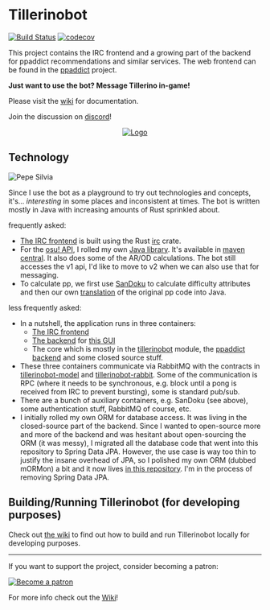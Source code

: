 # Tillerinobot

[![Build Status](https://github.com/Tillerino/Tillerinobot/actions/workflows/build.yml/badge.svg)](https://github.com/Tillerino/Tillerinobot/actions/workflows/build.yml)
[![codecov](https://codecov.io/gh/Tillerino/Tillerinobot/branch/master/graph/badge.svg)](https://codecov.io/gh/Tillerino/Tillerinobot)

This project contains the IRC frontend and a growing part of the backend for ppaddict recommendations and similar services.
The web frontend can be found in the [ppaddict](https://github.com/Tillerino/ppaddict) project.

**Just want to use the bot? Message Tillerino in-game!**

Please visit the [wiki](https://github.com/Tillerino/Tillerinobot/wiki) for documentation.

Join the discussion on [discord](https://discord.gg/0ww19XGd9XsiJ4LI)!


<p align="center">
  <a href="https://discordapp.com/invite/0ww19XGd9XsiJ4LI">
    <img alt="Logo" src="https://discordapp.com/api/guilds/170177781257207808/widget.png?style=banner2">
  </a>
</p>

## Technology

![Pepe Silvia](https://web.archive.org/web/20230329080529if_/https://i.kym-cdn.com/photos/images/original/002/546/187/fb1.jpg)

Since I use the bot as a playground to try out technologies and concepts, it's... _interesting_ in some places and inconsistent at times.
The bot is written mostly in Java with increasing amounts of Rust sprinkled about.

frequently asked:
- [The IRC frontend](tillerinobot-irc) is built using the Rust [irc](https://github.com/aatxe/irc) crate.
- For the [osu! API](https://github.com/ppy/osu-api/wiki), I rolled my own [Java library](https://github.com/Tillerino/osuApiConnector).
  It's available in [maven central](https://mvnrepository.com/artifact/com.github.tillerino/osu-api-connector). It also does some of the AR/OD calculations.
  The bot still accesses the v1 api, I'd like to move to v2 when we can also use that for messaging.
- To calculate pp, we first use [SanDoku](https://github.com/omkelderman/SanDoku) to calculate difficulty attributes
and then our own [translation](src/main/java/tillerino/tillerinobot/diff/OsuScore.java) of the original pp code into Java.

less frequently asked:
- In a nutshell, the application runs in three containers:
  - [The IRC frontend](tillerinobot-irc)
  - [The backend](tillerinobot-live) for [this GUI](https://tillerino.github.io/Tillerinobot/)
  - The core which is mostly in the [tillerinobot](tillerinobot) module, the [ppaddict backend](https://github.com/Tillerino/ppaddict) and some closed source stuff.
- These three containers communicate via RabbitMQ with the contracts in [tillerinobot-model](tillerinobot-model) and [tillerinobot-rabbit](tillerinobot-rabbit).
  Some of the communication is RPC (where it needs to be synchronous, e.g. block until a pong is received from IRC to prevent bursting), some is standard pub/sub.
- There are a bunch of auxiliary containers, e.g. SanDoku (see above), some authentication stuff, RabbitMQ of course, etc.
- I initially rolled my own ORM for database access. It was living in the closed-source part of the backend.
  Since I wanted to open-source more and more of the backend and was hesitant about open-sourcing the ORM (it was messy),
  I migrated all the database code that went into this repository to Spring Data JPA.
  However, the use case is way too thin to justify the insane overhead of JPA,
  so I polished my own ORM (dubbed mORMon) a bit and it now lives [in this repository](tillerinobot/src/main/java/org/tillerino/mormon).
  I'm in the process of removing Spring Data JPA.

## Building/Running Tillerinobot (for developing purposes)

Check out [the wiki](https://github.com/Tillerino/Tillerinobot/wiki/Working-on-Tillerinobot) to find out how to build and run Tillerinobot locally for developing purposes.

---

If you want to support the project, consider becoming a patron:

[![Become a patron](https://i.imgur.com/IvMFq4Q.png)](https://www.patreon.com/tillerinobot)

For more info check out the [Wiki](https://github.com/Tillerino/Tillerinobot/wiki/Donate)!